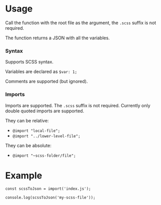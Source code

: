 Usage
=====

Call the function with the root file as the argument, the `.scss` suffix is not required.

The function returns a JSON with all the variables.

### Syntax

Supports SCSS syntax.

Variables are declared as `$var: 1;`

Comments are supported (but ignored).

### Imports

Imports are supported. The `.scss` suffix is not required. Currently only double quoted imports are supported.

They can be relative:
* `@import "local-file";`
* `@import "../lower-level-file";`

They can be absolute:
* `@import "~scss-folder/file";`

Example
=======

```
const scssToJson = import('index.js');

console.log(scssToJson('my-scss-file'));
```
